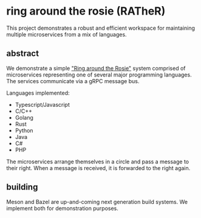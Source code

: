 # ring around the rosie (RATheR)

This project demonstrates a robust and efficient workspace for maintaining
multiple microservices from a mix of languages.

## abstract

We demonstrate a simple ["Ring around the
Rosie"](https://en.wikipedia.org/wiki/Ring_a_Ring_o'_Roses) system comprised of
microservices representing one of several major programming languages. The
services communicate via a gRPC message bus.

Languages implemented:

- Typescript/Javascript
- C/C++
- Golang
- Rust
- Python
- Java
- C#
- PHP

The microservices arrange themselves in a circle and pass a message to their
right. When a message is received, it is forwarded to the right again.

## building

Meson and Bazel are up-and-coming next generation build systems. We implement
both for demonstration purposes.
